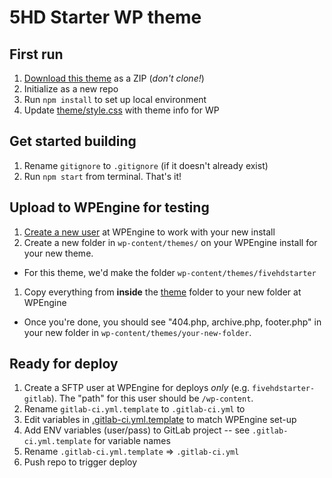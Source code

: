 # 5HD Starter WP theme

## First run
1. [Download this theme](theme-fivehdstarter/repository/master/archive.zip) as a ZIP (_don't clone!_)
1. Initialize as a new repo
1. Run `npm install` to set up local environment
1. Update [theme/style.css](theme/style.css) with theme info for WP

## Get started building
1. Rename `gitignore` to `.gitignore` (if it doesn't already exist)
1. Run `npm start` from terminal. That's it!

## Upload to WPEngine for testing
1. [Create a new user](https://wpengine.com/support/how-do-i-add-new-sftp-accounts/) at WPEngine to work with your new install
1. Create a new folder in `wp-content/themes/` on your WPEngine install for your new theme.
  - For this theme, we'd make the folder `wp-content/themes/fivehdstarter`
1. Copy everything from **inside** the [theme](theme/) folder to your new folder at WPEngine
  - Once you're done, you should see "404.php, archive.php, footer.php" in your new folder in `wp-content/themes/your-new-folder`.

## Ready for deploy
1. Create a SFTP user at WPEngine for deploys *only* (e.g. `fivehdstarter-gitlab`). The "path" for this user should be `/wp-content`.
1. Rename `gitlab-ci.yml.template` to `.gitlab-ci.yml` to 
1. Edit variables in [.gitlab-ci.yml.template](.gitlab-ci.yml.template) to match WPEngine set-up
1. Add ENV variables (user/pass) to GitLab project -- see `.gitlab-ci.yml.template` for variable names
1. Rename `.gitlab-ci.yml.template` => `.gitlab-ci.yml`
1. Push repo to trigger deploy

